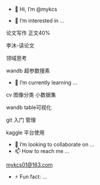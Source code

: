 - 👋 Hi, I’m @mykcs
  
- 👀 I’m interested in ...

论文写作 正文40%

李沐-读论文

领域思考

wandb 超参数搜素
- 🌱 I’m currently learning ...

cv 图像分类 小数据集 

wandb table可视化

git 入门 管理

kaggle 平台使用
- 💞️ I’m looking to collaborate on ...
- 📫 How to reach me ...

mykcs01@163.com

- ⚡ Fun fact: ...

<!---
mykcs/mykcs is a ✨ special ✨ repository because its `README.md` (this file) appears on your GitHub profile.
You can click the Preview link to take a look at your changes.
--->
